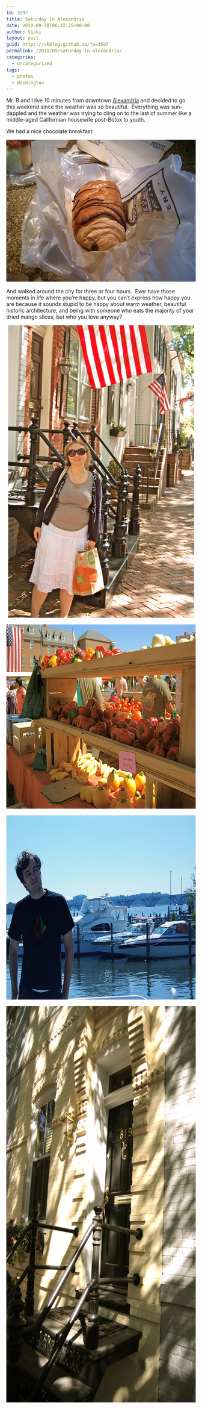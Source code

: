 ```yaml
---
id: 3597
title: Saturday in Alexandria
date: 2010-09-20T06:42:25+00:00
author: Vicki
layout: post
guid: https://vkblog.github.io/?p=3597
permalink: /2010/09/saturday-in-alexandria/
categories:
  - Uncategorized
tags:
  - photos
  - Washington
---
```

Mr. B and I live 10 minutes from downtown [Alexandria](http://en.wikipedia.org/wiki/Alexandria,_Virginia) and decided to go this weekend since the weather was so beautiful.  Everything was sun-dappled and the weather was trying to cling on to the last of summer like a middle-aged Californian housewife post-Botox to youth.

We had a nice chocolate breakfast:

<p style="text-align: center;">
  <a href="https://raw.githubusercontent.com/vkblog/vkblog.github.io/master/public/img/2010/09/IMAG0351.jpeg"><img class="aligncenter size-full wp-image-3602" title="IMAG0351" src="https://raw.githubusercontent.com/vkblog/vkblog.github.io/master/public/img/2010/09/IMAG0351.jpeg" alt="" width="627" height="377" /></a>
</p>

And walked around the city for three or four hours.  Ever have those moments in life where you&#8217;re happy, but you can&#8217;t express how happy you are because it sounds stupid to be happy about warm weather, beautiful historic architecture, and being with someone who eats the majority of your dried mango slices, but who you love anyway?

<p style="text-align: center;">
  <a href="https://raw.githubusercontent.com/vkblog/vkblog.github.io/master/public/img/2010/09/DSC_0782.jpg"><img class="aligncenter size-full wp-image-3598" title="DSC_0782" src="https://raw.githubusercontent.com/vkblog/vkblog.github.io/master/public/img/2010/09/DSC_0782.jpg" alt="" width="495" height="777" /></a>
</p>

<p style="text-align: center;">
  <a href="https://raw.githubusercontent.com/vkblog/vkblog.github.io/master/public/img/2010/09/DSC_0792.jpg"><img class="aligncenter size-full wp-image-3599" title="DSC_0792" src="https://raw.githubusercontent.com/vkblog/vkblog.github.io/master/public/img/2010/09/DSC_0792.jpg" alt="" width="737" height="490" /></a>
</p>

<p style="text-align: center;">
  <a href="https://raw.githubusercontent.com/vkblog/vkblog.github.io/master/public/img/2010/09/DSC_0802.jpg"><img class="aligncenter size-full wp-image-3600" title="DSC_0802" src="https://raw.githubusercontent.com/vkblog/vkblog.github.io/master/public/img/2010/09/DSC_0802.jpg" alt="" width="737" height="490" /></a>
</p>

<p style="text-align: center;">
  <a href="https://raw.githubusercontent.com/vkblog/vkblog.github.io/master/public/img/2010/09/DSC_0785.jpg"><img class="aligncenter size-full wp-image-3601" title="DSC_0785" src="https://raw.githubusercontent.com/vkblog/vkblog.github.io/master/public/img/2010/09/DSC_0785.jpg" alt="" width="700" height="1053" /></a>
</p>
